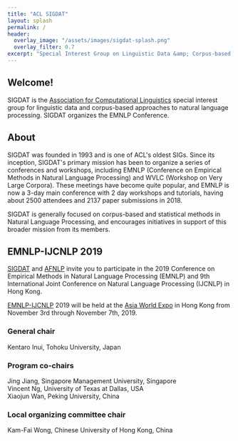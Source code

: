```yaml
---
title: "ACL SIGDAT"
layout: splash
permalink: /
header:
  overlay_image: "/assets/images/sigdat-splash.png"
  overlay_filter: 0.7
excerpt: "Special Interest Group on Linguistic Data &amp; Corpus-based Approaches to Natural Language Processing<br/><br/>Organizer of EMNLP"
---
```


<h2>Welcome!</h2>

SIGDAT is the [Association for Computational Linguistics](http://aclweb.org) special interest group for linguistic data and corpus-based approaches to natural language processing. SIGDAT organizes the EMNLP Conference.

<h2>About</h2>

SIGDAT was founded in 1993 and is one of ACL's oldest SIGs. Since its inception, SIGDAT's primary mission has been to organize a series of conferences and workshops, including EMNLP (Conference on Empirical Methods in Natural Language Processing) and WVLC (Workshop on Very Large Corpora). These meetings have become quite popular, and EMNLP is now a 3-day main conference with 2 day workshops and tutorials, having about 2500 attendees and 2137 paper submissions in 2018.

SIGDAT is generally focused on corpus-based and statistical methods in Natural Language Processing, and encourages initiatives in support of this broader mission from its members.

<h2>EMNLP-IJCNLP 2019</h2>

[SIGDAT](https://sigdat.org/) and [AFNLP](http://www.afnlp.org/wp/) invite you to participate in the 2019 Conference on Empirical Methods in Natural Language Processing (EMNLP) and 9th International Joint Conference on Natural Language Processing (IJCNLP) in Hong Kong. 

[EMNLP-IJCNLP](https://www.emnlp-ijcnlp2019.org/) 2019 will be held at the [Asia World Expo](https://www.asiaworld-expo.com/) in Hong Kong from November 3rd through November 7th, 2019.




<h3>General chair</h3>
Kentaro Inui, Tohoku University, Japan

<h3>Program co-chairs</h3>
Jing Jiang, Singapore Management University, Singapore<br/>
Vincent Ng, University of Texas at Dallas, USA<br/>
Xiaojun Wan, Peking University, China


<h3>Local organizing committee chair</h3>
Kam-Fai Wong, Chinese University of Hong Kong, China
